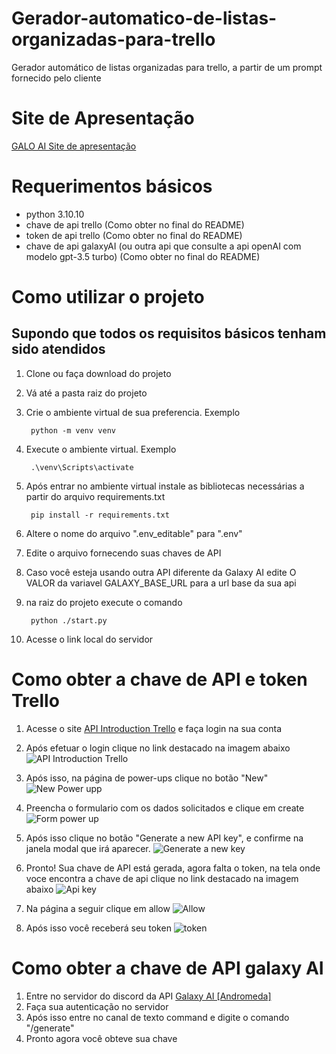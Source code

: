 # Gerador-automatico-de-listas-organizadas-para-trello
 Gerador automático de listas organizadas para trello, a partir de um prompt fornecido pelo cliente

 # Site de Apresentação
 [GALO AI Site de apresentação](https://vitorsvnascimento.github.io/GALO-AI-Site-de-apresentacao/)

# Requerimentos básicos
- python 3.10.10
- chave de api trello (Como obter no final do README)
- token de api trello (Como obter no final do README)
- chave de api galaxyAI (ou outra api que consulte a api openAI com modelo gpt-3.5 turbo) (Como obter no final do README)

# Como utilizar o projeto
## Supondo que todos os requisitos básicos tenham sido atendidos 
1. Clone ou faça download do projeto
2. Vá até a pasta raiz do projeto
3. Crie o ambiente virtual de sua preferencia. Exemplo

        python -m venv venv
4. Execute o ambiente virtual. Exemplo

        .\venv\Scripts\activate
5. Após entrar no ambiente virtual instale as bibliotecas necessárias a partir do arquivo requirements.txt
        
        pip install -r requirements.txt

6. Altere o nome do arquivo ".env_editable" para ".env"

7. Edite o arquivo fornecendo suas chaves de API

8. Caso você esteja usando outra API diferente da Galaxy AI edite O VALOR da variavel GALAXY_BASE_URL para a url base da sua api

9. na raiz do projeto execute o comando 
        
        python ./start.py

10. Acesse o link local do servidor

# Como obter a chave de API e token Trello 

1. Acesse o site [API Introduction Trello](https://developer.atlassian.com/cloud/trello/guides/rest-api/api-introduction/) e faça login na sua conta

2. Após efetuar o login clique no link destacado na imagem abaixo
![API Introduction Trello](assets/trello_power_up_link.png)

3. Após isso, na página de power-ups clique no botão "New"
![New Power upp](assets/new_power_up_link.png)

4. Preencha o formulario com os dados solicitados e clique em create
![Form power up](assets/new_power_up_form.png)

5. Após isso clique no botão "Generate a new API key", e confirme na janela modal que irá aparecer.
![Generate a new key](assets/api_key_gen.png)

6. Pronto! Sua chave de API está gerada, agora falta o token, na tela onde voce encontra a chave de api clique no link destacado na imagem abaixo
![Api key](assets/api_key_generate.png)

7. Na página a seguir clique em allow
![Allow](assets/token_trello_allow.png)

8. Após isso você receberá seu token
![token](assets/trello_secret.png)

# Como obter a chave de API galaxy AI

1. Entre no servidor do discord da API [Galaxy AI [Andromeda]](https://discord.gg/fmMqUUXShN)
2. Faça sua autenticação no servidor 
3. Após isso entre no canal de texto command e digite o comando "/generate"
4. Pronto agora você obteve sua chave